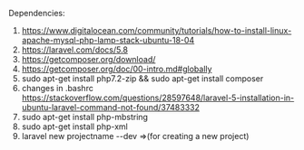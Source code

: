 Dependencies:

1) https://www.digitalocean.com/community/tutorials/how-to-install-linux-apache-mysql-php-lamp-stack-ubuntu-18-04
2) https://laravel.com/docs/5.8
3) https://getcomposer.org/download/
4) https://getcomposer.org/doc/00-intro.md#globally
5) sudo apt-get install php7.2-zip && sudo apt-get install composer
6) changes in .bashrc https://stackoverflow.com/questions/28597648/laravel-5-installation-in-ubuntu-laravel-command-not-found/37483332
7) sudo apt-get install php-mbstring
8) sudo apt-get install php-xml
9) laravel new projectname --dev      =>(for creating a new project)